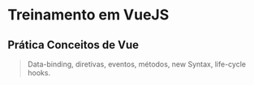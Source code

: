 # Treinamento em VueJS

## Prática Conceitos de Vue
> Data-binding, diretivas, eventos, métodos, new Syntax, life-cycle hooks.
